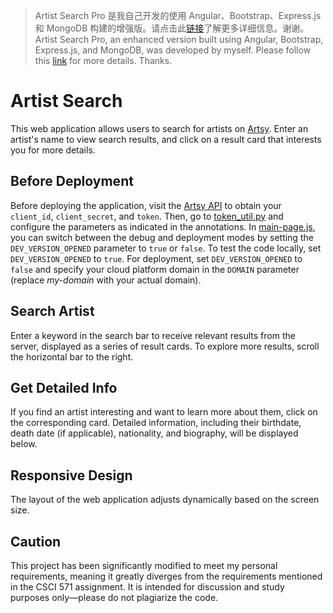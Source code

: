 > Artist Search Pro 是我自己开发的使用 Angular、Bootstrap、Express.js 和 MongoDB 构建的增强版。请点击此[链接]((https://github.com/zhichzhang/artist-search-pro))了解更多详细信息。谢谢。
> Artist Search Pro, an enhanced version built using Angular, Bootstrap, Express.js, and MongoDB, was developed by myself. Please follow this [link](https://github.com/zhichzhang/artist-search-pro) for more details. Thanks.

# Artist Search
This web application allows users to search for artists on [Artsy](https://www.artsy.net/). Enter an artist's name to view search results, and click on a result card that interests you for more details.

## Before Deployment
Before deploying the application, visit the [Artsy API](https://developers.artsy.net/) to obtain your `client_id`, `client_secret`, and `token`. Then, go to [token_util.py](./app/utils/token_util.py) and configure the parameters as indicated in the annotations. In [main-page.js](./app/static/js/main-page.js), you can switch between the debug and deployment modes by setting the `DEV_VERSION_OPENED` parameter to `true` or `false`. To test the code locally, set `DEV_VERSION_OPENED` to `true`. For deployment, set `DEV_VERSION_OPENED` to `false` and specify your cloud platform domain in the `DOMAIN` parameter (replace *my-domain* with your actual domain).

## Search Artist
Enter a keyword in the search bar to receive relevant results from the server, displayed as a series of result cards. To explore more results, scroll the horizontal bar to the right.

## Get Detailed Info
If you find an artist interesting and want to learn more about them, click on the corresponding card. Detailed information, including their birthdate, death date (if applicable), nationality, and biography, will be displayed below.

## Responsive Design
The layout of the web application adjusts dynamically based on the screen size.

## Caution
This project has been significantly modified to meet my personal requirements, meaning it greatly diverges from the requirements mentioned in the CSCI 571 assignment. It is intended for discussion and study purposes only—please do not plagiarize the code.
